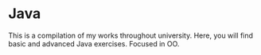 # Java

This is a compilation of my works throughout university. Here, you will find basic and advanced Java exercises. Focused in OO.